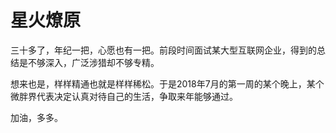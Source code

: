 # 星火燎原
三十多了，年纪一把，心愿也有一把。前段时间面试某大型互联网企业，得到的总结是不够深入，广泛涉猎却不够专精。

想来也是，样样精通也就是样样稀松。于是2018年7月的第一周的某个晚上，某个微胖界代表决定认真对待自己的生活，争取来年能够通过。

加油，多多。
